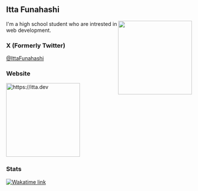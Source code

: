 <h2>Itta Funahashi</h2>

<img src="https://github.com/itta611.png" width="200" align="right">
<p>I'm a high school student who are intrested in web development.</p>

<h3>X (Formerly Twitter)</h3>
<a href="https://x.com/IttaFunahashi">@IttaFunahashi</a>
<h3>Website</h3>
<a href="https://itta.dev">
  <img src="https://github.com/user-attachments/assets/2fa16fa3-2da3-4d00-b8e4-aea787a4dc5a" width="200" alt="https://itta.dev">
</a>
<h3>Stats</h3>

[![Wakatime link](https://wakatime.com/badge/user/d9a8ec12-1655-4a4a-9def-4969a88272a1.svg)](https://wakatime.com/@itta)
